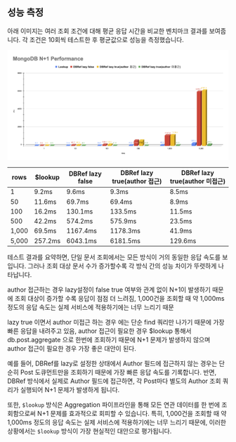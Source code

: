 ## 성능 측정

아래 이미지는 여러 조회 조건에 대해 평균 응답 시간을 비교한 벤치마크 결과를 보여줍니다. 각 조건은 10회씩 테스트한 후 평균값으로 성능을 측정했습니다.

![](https://raw.githubusercontent.com/cheese10yun/blog-sample/master/mongo-study/images/m-mong-5.png)

| rows  | $lookup | DBRef lazy false | DBRef lazy true(author 접근) | DBRef lazy true(author 미접근) |
|-------|---------|------------------|----------------------------|-----------------------------|
| 1     | 9.2ms   | 9.6ms            | 9.3ms                      | 8.5ms                       |
| 50    | 11.6ms  | 69.7ms           | 69.4ms                     | 8.9ms                       |
| 100   | 16.2ms  | 130.1ms          | 133.5ms                    | 11.5ms                      |
| 500   | 42.2ms  | 574.2ms          | 575.9ms                    | 23.5ms                      |
| 1,000 | 69.5ms  | 1167.4ms         | 1178.3ms                   | 41.9ms                      |
| 5,000 | 257.2ms | 6043.1ms         | 6181.5ms                   | 129.6ms                     |

테스트 결과를 요약하면, 단일 문서 조회에서는 모든 방식이 거의 동일한 응답 속도를 보입니다. 그러나 조회 대상 문서 수가 증가할수록 각 방식 간의 성능 차이가 뚜렷하게 나타납니다.

author 접근하는 경우 lazy설정이 false true 여부와 관계 없이 N+1이 발생하기 때문에 조회 대상이 증가할 수록 응답이 점점 더 느려짐, 1,000건을 조회할 때 약 1,000ms 정도의 응답 속도는 실제 서비스에 적용하기에는 너무 느리기 때문

lazy true 이면서 author 미접근 하는 경우 에는 단순 find 쿼리만 나가기 때문에 가장 빠른 응답을 내려주고 있음, author 접근이 필요한 경우 $lookup 통해서 db.post.aggregate 으로 한번에 조회하기 때문에 N+1 문제가 발생하지 않으며 author 접근이 필요한 경우 가장 좋은 대안이 된다.

예를 들어, DBRef를 lazy로 설정한 상태에서 Author 필드에 접근하지 않는 경우는 단순히 Post 도큐먼트만을 조회하기 때문에 가장 빠른 응답 속도를 기록합니다. 반면, DBRef 방식에서 실제로 Author 필드에 접근하면, 각 Post마다 별도의 Author 조회 쿼리가 실행되어 N+1 문제가 발생하게 됩니다.

또한, `$lookup` 방식은 Aggregation 파이프라인을 통해 모든 연관 데이터를 한 번에 조회함으로써 N+1 문제를 효과적으로 회피할 수 있습니다. 특히, 1,000건을 조회할 때 약 1,000ms 정도의 응답 속도는 실제 서비스에 적용하기에는 너무 느리기 때문에, 이러한 상황에서는 `$lookup` 방식이 가장 현실적인 대안으로 평가됩니다.